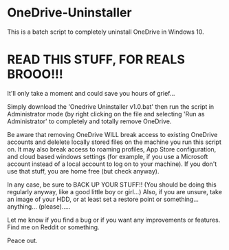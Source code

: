 # OneDrive-Uninstaller
This is a batch script to completely uninstall OneDrive in Windows 10.

# READ THIS STUFF, FOR REALS BROOO!!!
It'll only take a moment and could save you hours of grief...

Simply download the 'Onedrive Uninstaller v1.0.bat' then run the script in Administrator mode (by right clicking on the file and selecting 'Run as Administrator' to completely and totally remove OneDrive.

Be aware that removing OneDrive WILL break access to existing OneDrive accounts and delelete locally stored files on the machine you run this script on.
It may also break access to roaming profiles, App Store configuration, and cloud based windows settings (for example, if you use a Microsoft account instead of a local account to log on to your machine).
If you don't use that stuff, you are home free (but check anyway).

In any case, be sure to BACK UP YOUR STUFF!! (You should be doing this regularly anyway, like a good little boy or girl...)
Also, if you are unsure, take an image of your HDD, or at least set a restore point or something... anything... (please).....


Let me know if you find a bug or if you want any improvements or features. Find me on Reddit or something.



Peace out.
